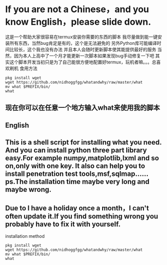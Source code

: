 # If you are not a Chinese，and you know English，please slide down.
这是一个帮助大家很容易在termux安装你需要的东西的脚本
我尽量做到能一键安装所有东西，当然bug肯定是有的，这个是无法避免的
另外Python库可能编译时间比较长，这个我也没有办法
并且本人会随时更新脚本使其能提供最好的服务
当然，因为本人上高中了一个月才能更新一次脚本如果发现bug手动修复一下吧
其实这个脚本开发当初只是为了自己能很方便地配置好termux，玩机者嘛。。。总喜欢刷机
食用方法
```
pkg install wget
wget https://github.com/nidhoggfgg/whatandwhy/raw/master/what
mv what $PREFIX/bin/
what
```
现在你可以在任意一个地方输入what来使用我的脚本
----
English
----
This is a shell script for installing what you need.
And you can install python three part library easy.For example numpy,matplotlib,lxml and so on,only with one key.
It also can help you to install penetration test tools,msf,sqlmap……
ps.The installation time maybe very long and maybe wrong.
------
Due to I have a holiday once a month，I can't often update it.If you find something wrong you probably have to fix it with yourself.
-------
installation method
```
pkg install wget  
wget https://github.com/nidhoggfgg/whatandwhy/raw/master/what      
mv what $PREFIX/bin/
what
```
